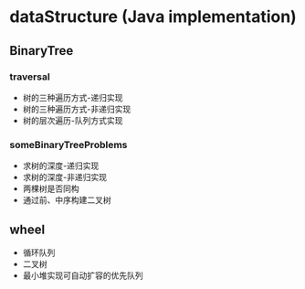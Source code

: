 # dataStructure (Java implementation)
## BinaryTree
### traversal 
<ul>
  <li>树的三种遍历方式-递归实现</li>
  <li>树的三种遍历方式-非递归实现</li>
  <li>树的层次遍历-队列方式实现</li>
</ul>

### someBinaryTreeProblems
<ul>
  <li>求树的深度-递归实现</li>
  <li>求树的深度-非递归实现</li>
  <li>两棵树是否同构</li>
  <li>通过前、中序构建二叉树</li>
</ul>



## wheel
<ul>
  <li>循环队列</li>
  <li>二叉树</li>
  <li>最小堆实现可自动扩容的优先队列</li>
</ul>
